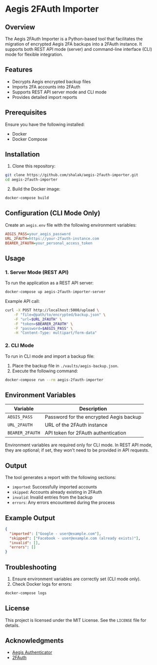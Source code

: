 # Aegis 2FAuth Importer

## Overview
The Aegis 2FAuth Importer is a Python-based tool that facilitates the migration of encrypted 
Aegis 2FA backups into a 2FAuth instance. It supports both REST API mode (server) and command-line 
interface (CLI) mode for flexible integration.

## Features
- Decrypts Aegis encrypted backup files
- Imports 2FA accounts into 2FAuth
- Supports REST API server mode and CLI mode
- Provides detailed import reports

## Prerequisites
Ensure you have the following installed:
- Docker
- Docker Compose

## Installation
1. Clone this repository:
```bash
git clone https://github.com/shalak/aegis-2fauth-importer.git
cd aegis-2fauth-importer
```

2. Build the Docker image:
```bash
docker-compose build
```

## Configuration (CLI Mode Only)
Create an `aegis.env` file with the following environment variables:
```ini
AEGIS_PASS=your_aegis_password
URL_2FAUTH=https://your-2fauth-instance.com
BEARER_2FAUTH=your_personal_access_token
```

## Usage

### 1. Server Mode (REST API)
To run the application as a REST API server:
```bash
docker-compose up aegis-2fauth-importer-server
```

Example API call:
```bash
curl -X POST http://localhost:5000/upload \
    -F "file=@path/to/encrypted/backup.json" \
    -F "url=$URL_2FAUTH" \
    -F "token=$BEARER_2FAUTH" \
    -F "password=$AEGIS_PASS" \
    -H "Content-Type: multipart/form-data"
```

### 2. CLI Mode
To run in CLI mode and import a backup file:
1. Place the backup file in `./vaults/aegis-backup.json`.
2. Execute the following command:
```bash
docker-compose run --rm aegis-2fauth-importer
```

## Environment Variables
| Variable         | Description                              |
|------------------|------------------------------------------|
| `AEGIS_PASS`     | Password for the encrypted Aegis backup  |
| `URL_2FAUTH`     | URL of the 2FAuth instance               |
| `BEARER_2FAUTH`  | API token for 2FAuth authentication      |

Environment variables are required only for CLI mode. In REST API mode, they are optional; if set, they
won't need to be provided in API requests.


## Output
The tool generates a report with the following sections:
- `imported`: Successfully imported accounts
- `skipped`: Accounts already existing in 2FAuth
- `invalid`: Invalid entries from the backup
- `errors`: Any errors encountered during the process

## Example Output
```json
{
  "imported": ["Google - user@example.com"],
  "skipped": ["Facebook - user@example.com (already exists)"],
  "invalid": [],
  "errors": []
}
```

## Troubleshooting
1. Ensure environment variables are correctly set (CLI mode only).
2. Check Docker logs for errors:
```bash
docker-compose logs
```

## License
This project is licensed under the MIT License. See the `LICENSE` file for details.


## Acknowledgments
- [Aegis Authenticator](https://getaegis.app/)
- [2FAuth](https://2fauth.app/)
